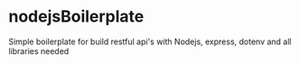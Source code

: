 # nodejsBoilerplate
Simple boilerplate for build restful api's with Nodejs, express, dotenv and all libraries needed
